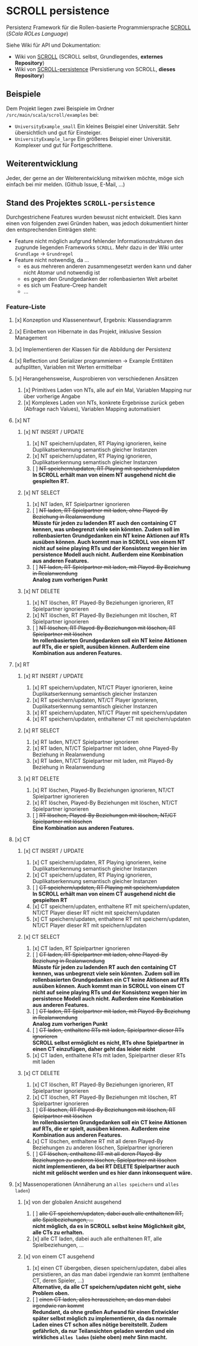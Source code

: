 # SCROLL persistence

Persistenz Framework für die Rollen-basierte Programmiersprache [SCROLL](https://github.com/max-leuthaeuser/SCROLL) (_SCala ROLes Language_)
  
Siehe Wiki für API und Dokumentation:

- Wiki von [SCROLL](https://github.com/max-leuthaeuser/SCROLL/wiki) (SCROLL selbst, Grundlegendes, **externes Repository**)
- Wiki von [SCROLL-persistence](https://github.com/christopher2007/SCROLL-persistence/wiki) (Persistierung von SCROLL, **dieses Repository**)



## Beispiele

Dem Projekt liegen zwei Beispiele im Ordner `/src/main/scala/scroll/examples` bei:

- `UniversityExample_small` Ein kleines Beispiel einer Universität. Sehr übersichtlich und gut für Einsteiger.
- `UniversityExample_large` Ein größeres Beispiel einer Universität. Komplexer und gut für Fortgeschrittene.



## Weiterentwicklung

Jeder, der gerne an der Weiterentwicklung mitwirken möchte, möge sich einfach bei mir melden. (Github Issue, E-Mail, ...)



## Stand des Projektes `SCROLL-persistence`

Durchgestrichene Features wurden bewusst nicht entwickelt. Dies kann einen von folgenden zwei Gründen haben, was jedoch dokumentiert
hinter den entsprechenden Einträgen steht:

- Feature nicht möglich aufgrund fehlender Informationsstrukturen des zugrunde liegenden Frameworks `SCROLL`. Mehr dazu in der Wiki unter `Grundlage` -> `Grundregel`
- Feature nicht notwendig, da ...
  - es aus mehreren anderen zusammengesetzt werden kann und daher nicht Atomar und notwendig ist
  - es gegen den Grundgedanken der rollenbasierten Welt arbeitet
  - es sich um Feature-Creep handelt
  - ...



### Feature-Liste

1. [x] Konzeption und Klassenentwurf, Ergebnis: Klassendiagramm
1. [x] Einbetten von Hibernate in das Projekt, inklusive Session Management
1. [x] Implementieren der Klassen für die Abbildung der Persistenz
1. [x] Reflection und Serializer programmieren -> Example Entitäten aufsplitten, Variablen mit Werten ermittelbar

1. [x] Herangehensweise, Ausprobieren von verschiedenen Ansätzen
   1. [x] Primitives Laden von NTs, alle auf ein Mal, Variablen Mapping nur über vorherige Angabe
   1. [x] Komplexes Laden von NTs, konkrete Ergebnisse zurück geben (Abfrage nach Values), Variablen Mapping automatisiert



1. [x] NT

   1. [x] NT INSERT / UPDATE
      1. [x] NT speichern/updaten, RT Playing ignorieren, keine Duplikatserkennung semantisch gleicher Instanzen
      1. [x] NT speichern/updaten, RT Playing ignorieren, Duplikatserkennung semantisch gleicher Instanzen
      1. [ ] ~~NT speichern/updaten, RT Playing mit speichern/updaten~~  
         **In SCROLL erhält man von einem NT ausgehend nicht die gespielten RT.**

   1. [x] NT SELECT
      1. [x] NT laden, RT Spielpartner ignorieren
      1. [ ] ~~NT laden, RT Spielpartner mit laden, ohne Played-By Beziehung in Realanwendung~~  
         **Müsste für jeden zu ladenden RT auch den containing CT kennen, was unbegrenzt viele sein könnten. Zudem soll im rollenbasierten
         Grundgedanken ein NT keine Aktionen auf RTs ausüben können. Auch kommt man in SCROLL von einem NT nicht auf seine playing RTs und
         der Konsistenz wegen hier im persistence Modell auch nicht. Außerdem eine Kombination aus anderen Features.**
      1. [ ] ~~NT laden, RT Spielpartner mit laden, mit Played-By Beziehung in Realanwendung~~  
         **Analog zum vorherigen Punkt**
         
   1. [x] NT DELETE
      1. [x] NT löschen, RT Played-By Beziehungen ignorieren, RT Spielpartner ignorieren
      1. [x] NT löschen, RT Played-By Beziehungen mit löschen, RT Spielpartner ignorieren
      1. [ ] ~~NT löschen, RT Played-By Beziehungen mit löschen, RT Spielpartner mit löschen~~  
         **Im rollenbasierten Grundgedanken soll ein NT keine Aktionen auf RTs, die er spielt, ausüben können. Außerdem eine Kombination aus anderen Features.**



1. [x] RT

   1. [x] RT INSERT / UPDATE
      1. [x] RT speichern/updaten, NT/CT Player ignorieren, keine Duplikatserkennung semantisch gleicher Instanzen
      1. [x] RT speichern/updaten, NT/CT Player ignorieren, Duplikatserkennung semantisch gleicher Instanzen
      1. [x] RT speichern/updaten, NT/CT Player mit speichern/updaten
      1. [x] RT speichern/updaten, enthaltener CT mit speichern/updaten

   1. [x] RT SELECT
      1. [x] RT laden, NT/CT Spielpartner ignorieren
      1. [x] RT laden, NT/CT Spielpartner mit laden, ohne Played-By Beziehung in Realanwendung
      1. [x] RT laden, NT/CT Spielpartner mit laden, mit Played-By Beziehung in Realanwendung

   1. [x] RT DELETE
      1. [x] RT löschen, Played-By Beziehungen ignorieren, NT/CT Spielpartner ignorieren
      1. [x] RT löschen, Played-By Beziehungen mit löschen, NT/CT Spielpartner ignorieren
      1. [ ] ~~RT löschen, Played-By Beziehungen mit löschen, NT/CT Spielpartner mit löschen~~  
         **Eine Kombination aus anderen Features.**



1. [x] CT

   1. [x] CT INSERT / UPDATE
      1. [x] CT speichern/updaten, RT Playing ignorieren, keine Duplikatserkennung semantisch gleicher Instanzen
      1. [x] CT speichern/updaten, RT Playing ignorieren, Duplikatserkennung semantisch gleicher Instanzen
      1. [ ] ~~CT speichern/updaten, RT Playing mit speichern/updaten~~  
         **In SCROLL erhält man von einem CT ausgehend nicht die gespielten RT**
      1. [x] CT speichern/updaten, enthaltene RT mit speichern/updaten, NT/CT Player dieser RT nicht mit speichern/updaten
      1. [x] CT speichern/updaten, enthaltene RT mit speichern/updaten, NT/CT Player dieser RT mit speichern/updaten

   1. [x] CT SELECT
      1. [x] CT laden, RT Spielpartner ignorieren
      1. [ ] ~~CT laden, RT Spielpartner mit laden, ohne Played-By Beziehung in Realanwendung~~  
         **Müsste für jeden zu ladenden RT auch den containing CT kennen, was unbegrenzt viele sein könnten. Zudem soll im rollenbasierten
         Grundgedanken ein CT keine Aktionen auf RTs ausüben können. Auch kommt man in SCROLL von einem CT nicht auf seine playing RTs und
          der Konsistenz wegen hier im persistence Modell auch nicht. Außerdem eine Kombination aus anderen Features.**
      1. [ ] ~~CT laden, RT Spielpartner mit laden, mit Played-By Beziehung in Realanwendung~~  
         **Analog zum vorherigen Punkt**
      1. [ ] ~~CT laden, enthaltene RTs mit laden, Spielpartner dieser RTs ignorieren~~  
         **SCROLL selbst ermöglicht es nicht, RTs ohne Spielpartner in einen CT einzufügen, daher geht das leider nicht**
      1. [x] CT laden, enthaltene RTs mit laden, Spielpartner dieser RTs mit laden

   1. [x] CT DELETE
      1. [x] CT löschen, RT Played-By Beziehungen ignorieren, RT Spielpartner ignorieren
      1. [x] CT löschen, RT Played-By Beziehungen mit löschen, RT Spielpartner ignorieren
      1. [ ] ~~CT löschen, RT Played-By Beziehungen mit löschen, RT Spielpartner mit löschen~~  
         **Im rollenbasierten Grundgedanken soll ein CT keine Aktionen auf RTs, die er spielt, ausüben können. Außerdem eine Kombination aus anderen Features.**
      1. [x] CT löschen, enthaltene RT mit all deren Played-By Beziehungen zu anderen löschen, Spielpartner ignorieren
      1. [ ] ~~CT löschen, enthaltene RT mit all deren Played-By Beziehungen zu anderen löschen, Spielpartner mit löschen~~  
         **nicht implementieren, da bei RT DELETE Spielpartner auch nicht mit gelöscht werden und es hier dann inkonsequent wäre.**  



1. [x] Massenoperationen (Annäherung an `alles speichern` und `alles laden`)

   1. [x] von der globalen Ansicht ausgehend
      1. [ ] ~~alle CT speichern/updaten, dabei auch alle enthaltenen RT, alle Spielbeziehungen, ...~~  
         **nicht möglich, da es in SCROLL selbst keine Möglichkeit gibt, alle CTs zu erhalten.**
      1. [x] alle CT laden, dabei auch alle enthaltenen RT, alle Spielbeziehungen, ...
   
   1. [x] von einem CT ausgehend
      1. [x] einen CT übergeben, diesen speichern/updaten, dabei alles persistieren, an das man dabei irgendwie ran kommt (enthaltene CT, deren Spieler, ...)  
         **Alternative, da alle CT speichern/updaten nicht geht, siehe Problem oben.**
      1. [ ] ~~einen CT laden, alles herausziehen, an das man dabei irgendwie ran kommt~~  
         **Redundant, da ohne großen Aufwand für einen Entwickler später selbst möglich zu implementieren, da das normale Laden eines CT schon alles
         nötige bereitstellt. Zudem gefährlich, da nur Teilansichten geladen werden und ein wirkliches `alles laden` (siehe oben) mehr Sinn macht.**

